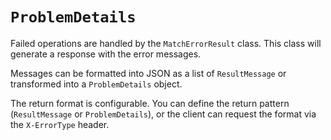 # `ProblemDetails`

Failed operations are handled by the `MatchErrorResult` class. This class will generate a response with the error messages.

Messages can be formatted into JSON as a list of `ResultMessage` or transformed into a `ProblemDetails` object.

The return format is configurable. You can define the return pattern (`ResultMessage` or `ProblemDetails`),
or the client can request the format via the `X-ErrorType` header.

